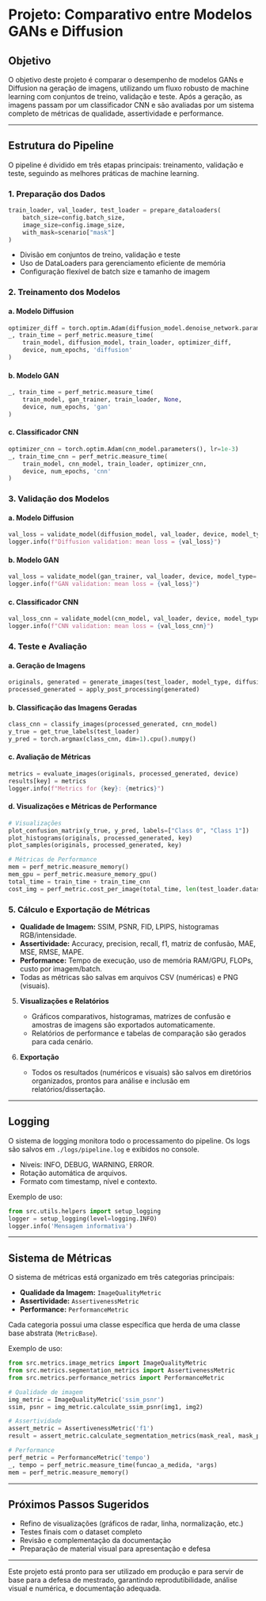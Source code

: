 # Projeto: Comparativo entre Modelos GANs e Diffusion

## Objetivo

O objetivo deste projeto é comparar o desempenho de modelos GANs e Diffusion na geração de imagens, utilizando um fluxo robusto de machine learning com conjuntos de treino, validação e teste. Após a geração, as imagens passam por um classificador CNN e são avaliadas por um sistema completo de métricas de qualidade, assertividade e performance.

---

## Estrutura do Pipeline

O pipeline é dividido em três etapas principais: treinamento, validação e teste, seguindo as melhores práticas de machine learning.

### 1. Preparação dos Dados
```python
train_loader, val_loader, test_loader = prepare_dataloaders(
    batch_size=config.batch_size,
    image_size=config.image_size,
    with_mask=scenario["mask"]
)
```
- Divisão em conjuntos de treino, validação e teste
- Uso de DataLoaders para gerenciamento eficiente de memória
- Configuração flexível de batch size e tamanho de imagem

### 2. Treinamento dos Modelos

#### a. Modelo Diffusion
```python
optimizer_diff = torch.optim.Adam(diffusion_model.denoise_network.parameters(), lr=2e-4)
_, train_time = perf_metric.measure_time(
    train_model, diffusion_model, train_loader, optimizer_diff, 
    device, num_epochs, 'diffusion'
)
```

#### b. Modelo GAN
```python
_, train_time = perf_metric.measure_time(
    train_model, gan_trainer, train_loader, None, 
    device, num_epochs, 'gan'
)
```

#### c. Classificador CNN
```python
optimizer_cnn = torch.optim.Adam(cnn_model.parameters(), lr=1e-3)
_, train_time_cnn = perf_metric.measure_time(
    train_model, cnn_model, train_loader, optimizer_cnn, 
    device, num_epochs, 'cnn'
)
```

### 3. Validação dos Modelos

#### a. Modelo Diffusion
```python
val_loss = validate_model(diffusion_model, val_loader, device, model_type='diffusion')
logger.info(f"Diffusion validation: mean loss = {val_loss}")
```

#### b. Modelo GAN
```python
val_loss = validate_model(gan_trainer, val_loader, device, model_type='gan')
logger.info(f"GAN validation: mean loss = {val_loss}")
```

#### c. Classificador CNN
```python
val_loss_cnn = validate_model(cnn_model, val_loader, device, model_type='cnn')
logger.info(f"CNN validation: mean loss = {val_loss_cnn}")
```

### 4. Teste e Avaliação

#### a. Geração de Imagens
```python
originals, generated = generate_images(test_loader, model_type, diffusion_model, gan_trainer)
processed_generated = apply_post_processing(generated)
```

#### b. Classificação das Imagens Geradas
```python
class_cnn = classify_images(processed_generated, cnn_model)
y_true = get_true_labels(test_loader)
y_pred = torch.argmax(class_cnn, dim=1).cpu().numpy()
```

#### c. Avaliação de Métricas
```python
metrics = evaluate_images(originals, processed_generated, device)
results[key] = metrics
logger.info(f"Metrics for {key}: {metrics}")
```

#### d. Visualizações e Métricas de Performance
```python
# Visualizações
plot_confusion_matrix(y_true, y_pred, labels=["Class 0", "Class 1"])
plot_histograms(originals, processed_generated, key)
plot_samples(originals, processed_generated, key)

# Métricas de Performance
mem = perf_metric.measure_memory()
mem_gpu = perf_metric.measure_memory_gpu()
total_time = train_time + train_time_cnn
cost_img = perf_metric.cost_per_image(total_time, len(test_loader.dataset))
```

### 5. Cálculo e Exportação de Métricas
   - **Qualidade de Imagem:** SSIM, PSNR, FID, LPIPS, histogramas RGB/intensidade.
   - **Assertividade:** Accuracy, precision, recall, f1, matriz de confusão, MAE, MSE, RMSE, MAPE.
   - **Performance:** Tempo de execução, uso de memória RAM/GPU, FLOPs, custo por imagem/batch.
   - Todas as métricas são salvas em arquivos CSV (numéricas) e PNG (visuais).

5. **Visualizações e Relatórios**
   - Gráficos comparativos, histogramas, matrizes de confusão e amostras de imagens são exportados automaticamente.
   - Relatórios de performance e tabelas de comparação são gerados para cada cenário.

6. **Exportação**
   - Todos os resultados (numéricos e visuais) são salvos em diretórios organizados, prontos para análise e inclusão em relatórios/dissertação.

---

## Logging

O sistema de logging monitora todo o processamento do pipeline. Os logs são salvos em `./logs/pipeline.log` e exibidos no console.

- Níveis: INFO, DEBUG, WARNING, ERROR.
- Rotação automática de arquivos.
- Formato com timestamp, nível e contexto.

Exemplo de uso:
```python
from src.utils.helpers import setup_logging
logger = setup_logging(level=logging.INFO)
logger.info('Mensagem informativa')
```

---

## Sistema de Métricas

O sistema de métricas está organizado em três categorias principais:

- **Qualidade da Imagem:** `ImageQualityMetric`
- **Assertividade:** `AssertivenessMetric`
- **Performance:** `PerformanceMetric`

Cada categoria possui uma classe específica que herda de uma classe base abstrata (`MetricBase`).

Exemplo de uso:
```python
from src.metrics.image_metrics import ImageQualityMetric
from src.metrics.segmentation_metrics import AssertivenessMetric
from src.metrics.performance_metrics import PerformanceMetric

# Qualidade de imagem
img_metric = ImageQualityMetric('ssim_psnr')
ssim, psnr = img_metric.calculate_ssim_psnr(img1, img2)

# Assertividade
assert_metric = AssertivenessMetric('f1')
result = assert_metric.calculate_segmentation_metrics(mask_real, mask_pred)

# Performance
perf_metric = PerformanceMetric('tempo')
_, tempo = perf_metric.measure_time(funcao_a_medida, *args)
mem = perf_metric.measure_memory()
```

---

## Próximos Passos Sugeridos

- Refino de visualizações (gráficos de radar, linha, normalização, etc.)
- Testes finais com o dataset completo
- Revisão e complementação da documentação
- Preparação de material visual para apresentação e defesa

---

Este projeto está pronto para ser utilizado em produção e para servir de base para a defesa de mestrado, garantindo reprodutibilidade, análise visual e numérica, e documentação adequada.